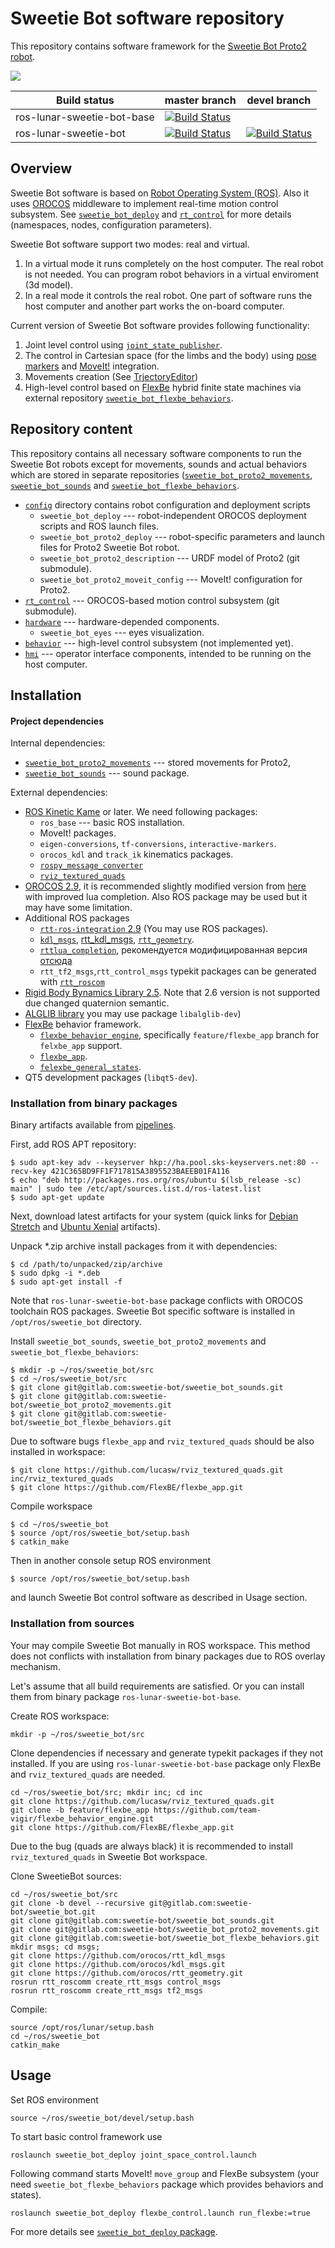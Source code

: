 Sweetie Bot software repository 
===================================

This repository contains software framework for the [Sweetie Bot Proto2 robot](http://sweetie.bot).

![](doc/figures/control-system.png)

Build status               | master branch  | devel branch
---------------------------|----------------|----------------
ros-lunar-sweetie-bot-base | [![Build Status](https://gitlab.com/slavanap/ros-build/badges/master/build.svg)](https://gitlab.com/slavanap/ros-build/pipelines) | 
ros-lunar-sweetie-bot      | [![Build Status](https://gitlab.com/sweetie-bot/sweetie_bot/badges/master/build.svg)](https://gitlab.com/sweetie-bot/sweetie_bot/commits/master) | [![Build Status](https://gitlab.com/sweetie-bot/sweetie_bot/badges/devel/build.svg)](https://gitlab.com/sweetie-bot/sweetie_bot/commits/devel)

## Overview

Sweetie Bot software is based on [Robot Operating System (ROS)](http://wiki.ros.org/ROS/Introduction). Also it uses [OROCOS](http://www.orocos.org/wiki/orocos/toolchain/getting-started) middleware to implement real-time motion control subsystem. See [`sweetie_bot_deploy`](config/sweetie_bot_deploy) and  [`rt_control`](rt_control) for more details (namespaces, nodes, configuration parameters).

Sweetie Bot software support two modes: real and virtual. 
1. In a virtual mode it runs completely on the host computer. The real robot is not needed. You can program robot behaviors in a virtual enviroment (3d model). 
2. In a real mode it controls the real robot. One part of software runs the host computer and another part works the on-board computer. 

Current version of Sweetie Bot software provides following functionality:
1. Joint level control using [`joint_state_publisher`](http://wiki.ros.org/joint_state_publisher).
2. The control in Cartesian space (for the limbs and the body) using [pose markers](hmi/sweetie_bot_rviz_interactions) and [MoveIt!](https://moveit.ros.org/) integration.
3. Movements creation (See [TrjectoryEditor](hmi/sweetie_bot_joint_trajectory_editor))
4. High-level control based on [FlexBe](http://philserver.bplaced.net/fbe/) hybrid finite state machines via external repository [`sweetie_bot_flexbe_behaviors`](https://gitlab.com/sweetie-bot/sweetie_bot_flexbe_behaviors).

## Repository content

This repository contains all necessary software components to run the Sweetie Bot robots except for movements, sounds and actual behaviors which are stored in separate repositories
([`sweetie_bot_proto2_movements`](https://gitlab.com/sweetie-bot/sweetie_bot_proto2_movements), [`sweetie_bot_sounds`](https://gitlab.com/sweetie-bot/sweetie_bot_sounds) and 
[`sweetie_bot_flexbe_behaviors`](https://gitlab.com/sweetie-bot/sweetie_bot_flexbe_behaviors).

* [`config`](config) directory contains robot configuration and deployment scripts
    * `sweetie_bot_deploy` --- robot-independent OROCOS deployment scripts and ROS launch files.
	* `sweetie_bot_proto2_deploy` --- robot-specific parameters and launch files for Proto2 Sweetie Bot robot.
	* `sweetie_bot_proto2_description` --- URDF model of Proto2 (git submodule).
	* `sweetie_bot_proto2_moveit_config` --- MoveIt! configuration for Proto2.
* [`rt_control`](https://gitlab.com/sweetie-bot/sweetie_bot_rt_control) --- OROCOS-based motion control subsystem (git submodule).
* [`hardware`](hardware) --- hardware-depended components.
    * `sweetie_bot_eyes` --- eyes visualization.
* [`behavior`](behavior) --- high-level control subsystem (not implemented yet).
* [`hmi`](hmi) --- operator interface components, intended to be running on the host computer.

## Installation

#### Project dependencies

Internal dependencies:

* [`sweetie_bot_proto2_movements`](https://gitlab.com/sweetie-bot/sweetie_bot_proto2_movements) --- stored movements for Proto2,
* [`sweetie_bot_sounds`](https://gitlab.com/sweetie-bot/sweetie_bot_sounds) --- sound package.

External dependencies:

* [ROS Kinetic Kame](http://wiki.ros.org/kinetic/Installation) or later. We need following packages:
    * `ros_base` --- basic ROS installation.
	* MoveIt! packages.
    * `eigen-conversions`, `tf-conversions`, `interactive-markers`.
	* `orocos_kdl` and `track_ik` kinematics packages.
	* [`rospy_message_converter`](https://github.com/baalexander/rospy_message_converter)
	* [`rviz_textured_quads`](https://github.com/lucasw/rviz_textured_quads)
* [OROCOS 2.9](https://github.com/orocos-toolchain/orocos_toolchain), it is recommended slightly modified version from [here](https://github.com/disRecord) with improved lua completion. Also ROS package may be used but it may have some limitation. 
* Additional ROS packages
    * [`rtt-ros-integration` 2.9](https://github.com/orocos/rtt_ros_integration) (You may use ROS packages).
    * [`kdl_msgs`](https://github.com/orocos/kdl_msgs), [rtt_kdl_msgs](https://github.com/orocos/rtt_kdl_msgs), [`rtt_geometry`](https://github.com/orocos/rtt_geometry).
    * [`rttlua_completion`](https://github.com/orocos-toolchain/rttlua_completion), рекомендуется модифицированная версия [отсюда](https://github.com/disRecord)
    * `rtt_tf2_msgs`,`rtt_control_msgs` typekit packages can be generated with [`rtt_roscom`](https://github.com/orocos/rtt_ros_integration/tree/toolchain-2.9/rtt_roscomm)
* [Rigid Body Bynamics Library 2.5](https://rbdl.bitbucket.io/). Note that 2.6 version is not supported due changed quaternion semantic.
* [ALGLIB library](http://www.alglib.net) you may use package `libalglib-dev`)
* [FlexBe](http://philserver.bplaced.net/fbe/) behavior framework.
	* [`flexbe_behavior_engine`](https://github.com/team-vigir/flexbe_behavior_engine/tree/feature/flexbe_app), specifically `feature/flexbe_app` branch for `felxbe_app` support.
	* [`flexbe_app`](https://github.com/FlexBE/flexbe_app).
    * [`felexbe_general_states`](https://github.com/FlexBE/generic_flexbe_states).
* QT5 development packages (`libqt5-dev`).

### Installation from binary packages

Binary artifacts available from [pipelines](https://gitlab.com/sweetie-bot/sweetie_bot/pipelines).

First, add ROS APT repository:
```
$ sudo apt-key adv --keyserver hkp://ha.pool.sks-keyservers.net:80 --recv-key 421C365BD9FF1F717815A3895523BAEEB01FA116
$ echo "deb http://packages.ros.org/ros/ubuntu $(lsb_release -sc) main" | sudo tee /etc/apt/sources.list.d/ros-latest.list
$ sudo apt-get update
```

Next, download latest artifacts for your system
(quick links for [Debian Stretch](https://gitlab.com/sweetie-bot/sweetie_bot/-/jobs/artifacts/master/download?job=stretch-amd64)
and [Ubuntu Xenial](https://gitlab.com/sweetie-bot/sweetie_bot/-/jobs/artifacts/master/download?job=xenial-amd64)
artifacts).

Unpack *.zip archive install packages from it with dependencies:
```
$ cd /path/to/unpacked/zip/archive
$ sudo dpkg -i *.deb
$ sudo apt-get install -f
```

Note that `ros-lunar-sweetie-bot-base` package conflicts with OROCOS toolchain ROS packages.
Sweetie Bot specific software is installed in `/opt/ros/sweetie_bot` directory. 

Install `sweetie_bot_sounds`, `sweetie_bot_proto2_movements` and `sweetie_bot_flexbe_behaviors`: 
```
$ mkdir -p ~/ros/sweetie_bot/src
$ cd ~/ros/sweetie_bot/src
$ git clone git@gitlab.com:sweetie-bot/sweetie_bot_sounds.git
$ git clone git@gitlab.com:sweetie-bot/sweetie_bot_proto2_movements.git
$ git clone git@gitlab.com:sweetie-bot/sweetie_bot_flexbe_behaviors.git
```
Due to software bugs `flexbe_app` and `rviz_textured_quads` should be also installed in workspace:
```
$ git clone https://github.com/lucasw/rviz_textured_quads.git inc/rviz_textured_quads
$ git clone https://github.com/FlexBE/flexbe_app.git
```
Compile workspace
```
$ cd ~/ros/sweetie_bot
$ source /opt/ros/sweetie_bot/setup.bash
$ catkin_make
```

Then in another console setup ROS environment 
```
$ source /opt/ros/sweetie_bot/setup.bash
```
and launch Sweetie Bot control software as described in Usage section.

### Installation from sources

Your may compile Sweetie Bot manually in ROS workspace. This method does not conflicts with installation from binary packages due to ROS overlay mechanism.

Let's assume that all build requirements are satisfied. Or you can install them from binary package `ros-lunar-sweetie-bot-base`.

Create ROS workspace:
```
mkdir -p ~/ros/sweetie_bot/src 
```

Clone dependencies if necessary and generate typekit packages if they not installed. 
If you are using `ros-lunar-sweetie-bot-base` package only FlexBe and `rviz_textured_quads` are needed.
```
cd ~/ros/sweetie_bot/src; mkdir inc; cd inc
git clone https://github.com/lucasw/rviz_textured_quads.git
git clone -b feature/flexbe_app https://github.com/team-vigir/flexbe_behavior_engine.git
git clone https://github.com/FlexBE/flexbe_app.git
```
Due to the bug (quads are always black) it is recommended to install `rviz_textured_quads` in Sweetie Bot workspace.

Clone SweetieBot sources:
```
cd ~/ros/sweetie_bot/src
git clone -b devel --recursive git@gitlab.com:sweetie-bot/sweetie_bot.git
git clone git@gitlab.com:sweetie-bot/sweetie_bot_sounds.git
git clone git@gitlab.com:sweetie-bot/sweetie_bot_proto2_movements.git
git clone git@gitlab.com:sweetie-bot/sweetie_bot_flexbe_behaviors.git
mkdir msgs; cd msgs;
git clone https://github.com/orocos/rtt_kdl_msgs
git clone https://github.com/orocos/kdl_msgs.git
git clone https://github.com/orocos/rtt_geometry.git
rosrun rtt_roscomm create_rtt_msgs control_msgs
rosrun rtt_roscomm create_rtt_msgs tf2_msgs
```
Compile:
```
source /opt/ros/lunar/setup.bash
cd ~/ros/sweetie_bot
catkin_make
``` 

## Usage

Set ROS environment
```
source ~/ros/sweetie_bot/devel/setup.bash
```

To start basic control framework use 

    roslaunch sweetie_bot_deploy joint_space_control.launch

Following command starts MoveIt! `move_group` and FlexBe subsystem (your need `sweetie_bot_flexbe_behaviors` package which provides behaviors and states).

    roslaunch sweetie_bot_deploy flexbe_control.launch run_flexbe:=true

For more details see [`sweetie_bot_deploy` package](config/sweetie_bot_deploy).
